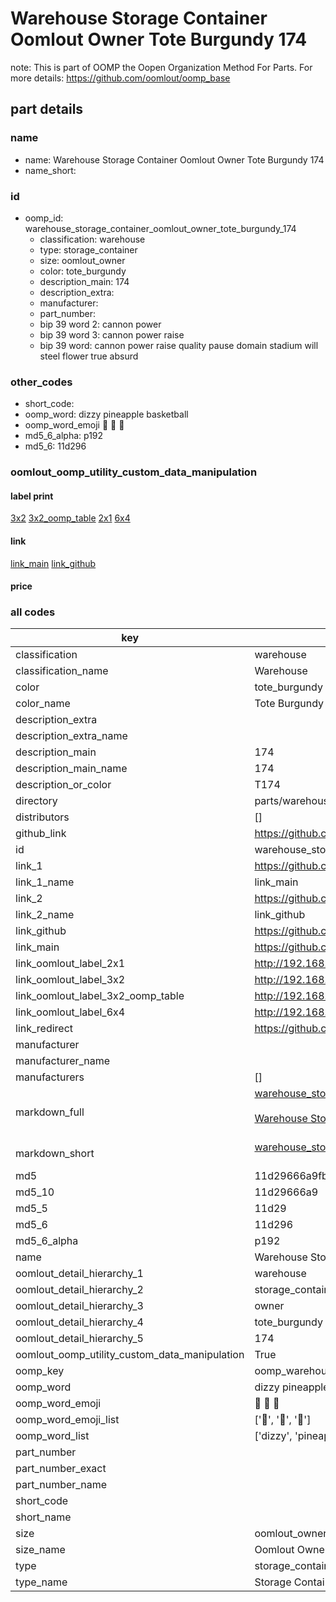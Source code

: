 # Warehouse Storage Container Oomlout Owner Tote Burgundy 174  

note: This is part of OOMP the Oopen Organization Method For Parts. For more details: https://github.com/oomlout/oomp_base

##  part details
  







### name
* name: Warehouse Storage Container Oomlout Owner Tote Burgundy 174
* name_short: 
### id
* oomp_id: warehouse_storage_container_oomlout_owner_tote_burgundy_174
  * classification: warehouse
  * type: storage_container
  * size: oomlout_owner
  * color: tote_burgundy
  * description_main: 174
  * description_extra: 
  * manufacturer: 
  * part_number: 
  * bip 39 word 2: cannon power
  * bip 39 word 3: cannon power raise
  * bip 39 word: cannon power raise quality pause domain stadium will steel flower true absurd

### other_codes
* short_code: 
* oomp_word: dizzy pineapple basketball
* oomp_word_emoji :dizzy: :pineapple: :basketball:
* md5_6_alpha: p192
* md5_6: 11d296






### oomlout_oomp_utility_custom_data_manipulation
#### label print
[3x2](http://192.168.1.245:1112/?label=oomp%20p192)
[3x2_oomp_table](http://192.168.1.108:1112/?label=oomp%20p192)
[2x1](http://192.168.1.242:1112/?label=oomp%20p192)
[6x4](http://192.168.1.55:1112/?label=oomp%20p192)    

#### link

[link_main](https://github.com/oomlout/oomlout_oomp_version_1_messy/tree/main/parts/warehouse_storage_container_oomlout_owner_tote_burgundy_174) [link_github](https://github.com/oomlout/oomlout_oomp_version_1_messy/tree/main/parts/warehouse_storage_container_oomlout_owner_tote_burgundy_174)                             

#### price







### all codes 
| key | value |  
| --- | --- |  
| classification | warehouse |  
| classification_name | Warehouse |  
| color | tote_burgundy |  
| color_name | Tote Burgundy |  
| description_extra |  |  
| description_extra_name |  |  
| description_main | 174 |  
| description_main_name | 174 |  
| description_or_color | T174 |  
| directory | parts/warehouse_storage_container_oomlout_owner_tote_burgundy_174 |  
| distributors | [] |  
| github_link | https://github.com/oomlout/oomlout_oomp_part_src/tree/main/parts/warehouse_storage_container_oomlout_owner_tote_burgundy_174 |  
| id | warehouse_storage_container_oomlout_owner_tote_burgundy_174 |  
| link_1 | https://github.com/oomlout/oomlout_oomp_version_1_messy/tree/main/parts/warehouse_storage_container_oomlout_owner_tote_burgundy_174 |  
| link_1_name | link_main |  
| link_2 | https://github.com/oomlout/oomlout_oomp_version_1_messy/tree/main/parts/warehouse_storage_container_oomlout_owner_tote_burgundy_174 |  
| link_2_name | link_github |  
| link_github | https://github.com/oomlout/oomlout_oomp_version_1_messy/tree/main/parts/warehouse_storage_container_oomlout_owner_tote_burgundy_174 |  
| link_main | https://github.com/oomlout/oomlout_oomp_version_1_messy/tree/main/parts/warehouse_storage_container_oomlout_owner_tote_burgundy_174 |  
| link_oomlout_label_2x1 | http://192.168.1.242:1112/?label=oomp%20p192 |  
| link_oomlout_label_3x2 | http://192.168.1.245:1112/?label=oomp%20p192 |  
| link_oomlout_label_3x2_oomp_table | http://192.168.1.108:1112/?label=oomp%20p192 |  
| link_oomlout_label_6x4 | http://192.168.1.55:1112/?label=oomp%20p192 |  
| link_redirect | https://github.com/oomlout/oomlout_oomp_version_1_messy/tree/main/parts/warehouse_storage_container_oomlout_owner_tote_burgundy_174 |  
| manufacturer |  |  
| manufacturer_name |  |  
| manufacturers | [] |  
| markdown_full | [warehouse_storage_container_oomlout_owner_tote_burgundy_174](none)<br>[](none)<br>[Warehouse Storage Container Oomlout Owner Tote Burgundy 174](none)<br><br> |  
| markdown_short | [warehouse_storage_container_oomlout_owner_tote_burgundy_174](none)<br><br> |  
| md5 | 11d29666a9fb3a7d03d0baf3626a510b |  
| md5_10 | 11d29666a9 |  
| md5_5 | 11d29 |  
| md5_6 | 11d296 |  
| md5_6_alpha | p192 |  
| name | Warehouse Storage Container Oomlout Owner Tote Burgundy 174 |  
| oomlout_detail_hierarchy_1 | warehouse |  
| oomlout_detail_hierarchy_2 | storage_container |  
| oomlout_detail_hierarchy_3 | owner |  
| oomlout_detail_hierarchy_4 | tote_burgundy |  
| oomlout_detail_hierarchy_5 | 174 |  
| oomlout_oomp_utility_custom_data_manipulation | True |  
| oomp_key | oomp_warehouse_storage_container_oomlout_owner_tote_burgundy_174 |  
| oomp_word | dizzy pineapple basketball |  
| oomp_word_emoji | :dizzy: :pineapple: :basketball: |  
| oomp_word_emoji_list | [':dizzy:', ':pineapple:', ':basketball:'] |  
| oomp_word_list | ['dizzy', 'pineapple', 'basketball'] |  
| part_number |  |  
| part_number_exact |  |  
| part_number_name |  |  
| short_code |  |  
| short_name |  |  
| size | oomlout_owner |  
| size_name | Oomlout Owner |  
| type | storage_container |  
| type_name | Storage Container |  
